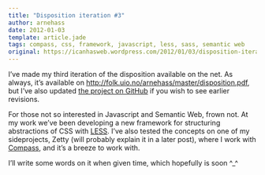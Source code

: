 ```yaml
---
title: "Disposition iteration #3"
author: arnehass
date: 2012-01-03
template: article.jade
tags: compass, css, framework, javascript, less, sass, semantic web
original: https://icanhasweb.wordpress.com/2012/01/03/disposition-iteration-3/
---
```


<p>I’ve made my third iteration of the disposition available on the net. As always, it’s available on&nbsp;<a href="http://folk.uio.no/arnehass/master/disposition.pdf">http://folk.uio.no/arnehass/master/disposition.pdf</a>, but I’ve also updated <a href="https://github.com/megoth/Semantic-Web---Javascript---A-master-thesis">the project on GitHub</a> if you wish to see earlier revisions.</p>
<p>For those not so interested in Javascript and Semantic Web, frown not. At my work we’ve been developing a new framework for structuring abstractions of CSS with <a href="http://lesscss.org/">LESS</a>. I’ve also tested the concepts on one of my sideprojects, Zetty (will probably explain it in a later post), where I work with <a href="http://compass-style.org/">Compass</a>, and it’s a breeze to work with.</p>
<p>I’ll write some words on it when given time, which hopefully is soon ^_^</p>